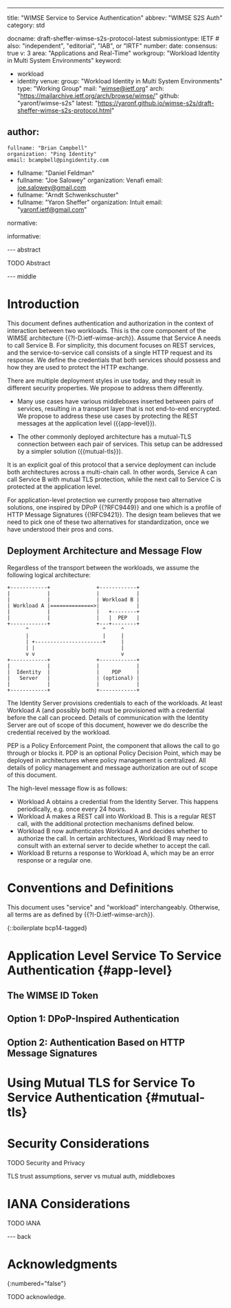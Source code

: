 ---
title: "WIMSE Service to Service Authentication"
abbrev: "WIMSE S2S Auth"
category: std

docname: draft-sheffer-wimse-s2s-protocol-latest
submissiontype: IETF  # also: "independent", "editorial", "IAB", or "IRTF"
number:
date:
consensus: true
v: 3
area: "Applications and Real-Time"
workgroup: "Workload Identity in Multi System Environments"
keyword:
 - workload
 - identity
venue:
  group: "Workload Identity in Multi System Environments"
  type: "Working Group"
  mail: "wimse@ietf.org"
  arch: "https://mailarchive.ietf.org/arch/browse/wimse/"
  github: "yaronf/wimse-s2s"
  latest: "https://yaronf.github.io/wimse-s2s/draft-sheffer-wimse-s2s-protocol.html"

author:
 -
    fullname: "Brian Campbell"
    organization: "Ping Identity"
    email: bcampbell@pingidentity.com
 -
    fullname: "Daniel Feldman"
 -
    fullname: "Joe Salowey"
    organization: Venafi
    email: joe.salowey@gmail.com
 -
    fullname: "Arndt Schwenkschuster"
 -
    fullname: "Yaron Sheffer"
    organization: Intuit
    email: "yaronf.ietf@gmail.com"

normative:

informative:


--- abstract

TODO Abstract


--- middle

# Introduction

This document defines authentication and authorization in the context of interaction between two workloads.
This is the core component of the WIMSE architecture {{?I-D.ietf-wimse-arch}}.
Assume that Service A needs to call Service B. For simplicity, this document focuses on REST services,
and the service-to-service call consists of a single HTTP request and its response.
We define the credentials that both services should possess and how they are used to protect the HTTP exchange.

There are multiple deployment styles in use today, and they result in different security properties.
We propose to address them differently.

* Many use cases have various middleboxes inserted between pairs of services, resulting in a transport layer
that is not end-to-end encrypted. We propose to address these use cases by protecting the REST messages at the application
level ({{app-level}}).

* The other commonly deployed architecture has a mutual-TLS connection between each pair of services. This setup
can be addressed by a simpler solution ({{mutual-tls}}).

It is an explicit goal of this protocol that a service deployment can include both architectures across a multi-chain call.
In other words, Service A can call Service B with mutual TLS protection,
while the next call to Service C is protected at the application level.

For application-level protection we currently propose two alternative solutions, one inspired by DPoP {{?RFC9449}} and
one which is a profile of HTTP Message Signatures {{!RFC9421}}. The design team believes that we need to pick
one of these two alternatives for standardization, once we have understood their pros and cons.

## Deployment Architecture and Message Flow

Regardless of the transport between the workloads, we assume the following logical architecture:

~~~ aasvg
+------------+               +------------+
|            |               |            |
|            |               | Workload B |
| Workload A |==============>|            |
|            |               |   +--------+
|            |               |   |  PEP   |
+------------+               +---+--------+
      ^                        ^     ^
      |                        |     |
      | +----------------------+     |
      | |                            |
      v v                            v
+------------+               +------------+
|            |               |            |
|  Identity  |               |    PDP     |
|   Server   |               | (optional) |
|            |               |            |
+------------+               +------------+
~~~

The Identity Server provisions credentials to each of the workloads. At least Workload A (and possibly both) must be provisioned
with a credential before the call can proceed. Details of communication with the Identity Server are out of scope
of this document, however we do describe the credential received by the workload.

PEP is a Policy Enforcement Point, the component that allows the call to go through or blocks it. PDP is an optional
Policy Decision Point, which may be deployed in architectures where policy management is centralized. All details of
policy management and message authorization are out of scope of this document.

The high-level message flow is as follows:

* Workload A obtains a credential from the Identity Server. This happens periodically, e.g. once every 24 hours.
* Workload A makes a REST call into Workload B. This is a regular REST call, with the additional protection
mechanisms defined below.
* Workload B now authenticates Workload A and decides whether to authorize the call.
In certain architectures, Workload B may need to consult with an external server to decide whether to accept the call.
* Workload B returns a response to Workload A, which may be an error response or a regular one.

# Conventions and Definitions

This document uses "service" and "workload" interchangeably. Otherwise, all terms are as defined by {{?I-D.ietf-wimse-arch}}.

{::boilerplate bcp14-tagged}

# Application Level Service To Service Authentication {#app-level}

## The WIMSE ID Token

## Option 1: DPoP-Inspired Authentication

## Option 2: Authentication Based on HTTP Message Signatures

# Using Mutual TLS for Service To Service Authentication {#mutual-tls}

# Security Considerations

TODO Security and Privacy

TLS trust assumptions, server vs mutual auth, middleboxes

# IANA Considerations

TODO IANA


--- back

# Acknowledgments
{:numbered="false"}

TODO acknowledge.
